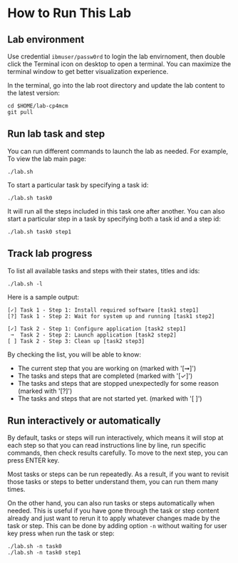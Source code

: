 # How to Run This Lab

## Lab environment

Use credential `ibmuser/passw0rd` to login the lab envirnoment, then double click the Terminal icon on desktop
to open a terminal. You can maximize the terminal window to get better visualization experience.

In the terminal, go into the lab root directory and update the lab content to the latest version:

```
cd $HOME/lab-cp4mcm
git pull
```

## Run lab task and step

You can run different commands to launch the lab as needed. For example, To view the lab main page:

```
./lab.sh
```

To start a particular task by specifying a task id:

```
./lab.sh task0
```

It will run all the steps included in this task one after another. You can also start a particular step in a
task by specifying both a task id and a step id:

```
./lab.sh task0 step1
```

## Track lab progress

To list all available tasks and steps with their states, titles and ids:

```
./lab.sh -l
```

Here is a sample output:

```
[✓] Task 1 - Step 1: Install required software [task1 step1]
[?] Task 1 - Step 2: Wait for system up and running [task1 step2]

[✓] Task 2 - Step 1: Configure application [task2 step1]
 ➞  Task 2 - Step 2: Launch application [task2 step2]
[ ] Task 2 - Step 3: Clean up [task2 step3]
```

By checking the list, you will be able to know:

* The current step that you are working on (marked with '[➞]')
* The tasks and steps that are completed (marked with '[✓]')
* The tasks and steps that are stopped unexpectedly for some reason (marked with '[?]')
* The tasks and steps that are not started yet. (marked with '[ ]')

## Run interactively or automatically

By default, tasks or steps will run interactively, which means it will stop at each step so that you can read
instructions line by line, run specific commands, then check results carefully. To move to the next step, you
can press ENTER key.

Most tasks or steps can be run repeatedly. As a result, if you want to revisit those tasks or steps to better
understand them, you can run them many times.

On the other hand, you can also run tasks or steps automatically when needed. This is useful if you have gone
through the task or step content already and just want to rerun it to apply whatever changes made by the task
or step. This can be done by adding option `-n` without waiting for user key press when run the task or step:

```
./lab.sh -n task0
./lab.sh -n task0 step1
```
